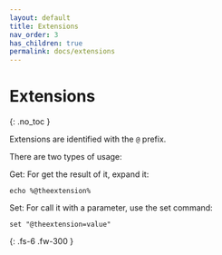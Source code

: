 ```yaml
---
layout: default
title: Extensions
nav_order: 3
has_children: true
permalink: docs/extensions
---
```


# Extensions
{: .no_toc }

Extensions are identified with the `@` prefix.

There are two types of usage:

Get: For get the result of it, expand it:

```batch
echo %@theextension%
```

Set: For call it with a parameter, use the set command:

```batch
set "@theextension=value"
```


{: .fs-6 .fw-300 }
